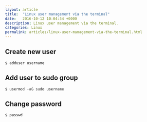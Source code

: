 ```yaml
---
layout: article
title:  "Linux user management via the terminal"
date:   2016-10-12 10:04:54 +0000
description: Linux user management via the terminal.
categories: Linux
permalink: articles/linux-user-management-via-the-terminal.html
---
```

## Create new user
```
$ adduser username
```

## Add user to sudo group
```
$ usermod -aG sudo username
```

## Change password
```
$ passwd
```

